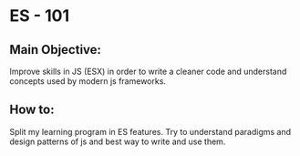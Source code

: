 # ES - 101

## Main Objective:

Improve skills in JS (ESX) in order to write a cleaner code and understand concepts used by modern js frameworks.

## How to:

Split my learning program in ES features.
Try to understand paradigms and design patterns of js and best way to write and use them.
